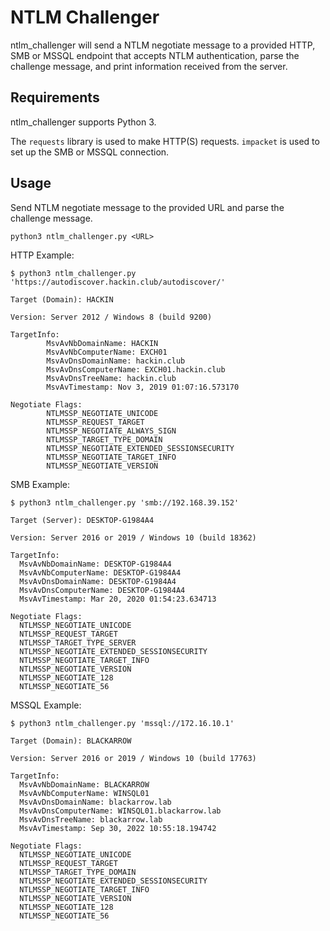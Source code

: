 
NTLM Challenger
===============

ntlm_challenger will send a NTLM negotiate message to a provided HTTP, SMB or MSSQL endpoint that accepts NTLM authentication, parse the challenge message, and print information received from the server.

Requirements
------------

ntlm_challenger supports Python 3.

The `requests` library is used to make HTTP(S) requests. `impacket` is used to set up the SMB or MSSQL connection.

Usage
-----

Send NTLM negotiate message to the provided URL and parse the challenge message.

```
python3 ntlm_challenger.py <URL>
```

HTTP Example:

```
$ python3 ntlm_challenger.py 'https://autodiscover.hackin.club/autodiscover/'

Target (Domain): HACKIN

Version: Server 2012 / Windows 8 (build 9200)

TargetInfo:
        MsvAvNbDomainName: HACKIN
        MsvAvNbComputerName: EXCH01
        MsvAvDnsDomainName: hackin.club
        MsvAvDnsComputerName: EXCH01.hackin.club
        MsvAvDnsTreeName: hackin.club
        MsvAvTimestamp: Nov 3, 2019 01:07:16.573170

Negotiate Flags:
        NTLMSSP_NEGOTIATE_UNICODE
        NTLMSSP_REQUEST_TARGET
        NTLMSSP_NEGOTIATE_ALWAYS_SIGN
        NTLMSSP_TARGET_TYPE_DOMAIN
        NTLMSSP_NEGOTIATE_EXTENDED_SESSIONSECURITY
        NTLMSSP_NEGOTIATE_TARGET_INFO
        NTLMSSP_NEGOTIATE_VERSION
```

SMB Example:

```
$ python3 ntlm_challenger.py 'smb://192.168.39.152'

Target (Server): DESKTOP-G1984A4

Version: Server 2016 or 2019 / Windows 10 (build 18362)

TargetInfo:
  MsvAvNbDomainName: DESKTOP-G1984A4
  MsvAvNbComputerName: DESKTOP-G1984A4
  MsvAvDnsDomainName: DESKTOP-G1984A4
  MsvAvDnsComputerName: DESKTOP-G1984A4
  MsvAvTimestamp: Mar 20, 2020 01:54:23.634713

Negotiate Flags:
  NTLMSSP_NEGOTIATE_UNICODE
  NTLMSSP_REQUEST_TARGET
  NTLMSSP_TARGET_TYPE_SERVER
  NTLMSSP_NEGOTIATE_EXTENDED_SESSIONSECURITY
  NTLMSSP_NEGOTIATE_TARGET_INFO
  NTLMSSP_NEGOTIATE_VERSION
  NTLMSSP_NEGOTIATE_128
  NTLMSSP_NEGOTIATE_56
```

MSSQL Example:

```
$ python3 ntlm_challenger.py 'mssql://172.16.10.1'

Target (Domain): BLACKARROW

Version: Server 2016 or 2019 / Windows 10 (build 17763)

TargetInfo:
  MsvAvNbDomainName: BLACKARROW
  MsvAvNbComputerName: WINSQL01
  MsvAvDnsDomainName: blackarrow.lab
  MsvAvDnsComputerName: WINSQL01.blackarrow.lab
  MsvAvDnsTreeName: blackarrow.lab
  MsvAvTimestamp: Sep 30, 2022 10:55:18.194742

Negotiate Flags:
  NTLMSSP_NEGOTIATE_UNICODE
  NTLMSSP_REQUEST_TARGET
  NTLMSSP_TARGET_TYPE_DOMAIN
  NTLMSSP_NEGOTIATE_EXTENDED_SESSIONSECURITY
  NTLMSSP_NEGOTIATE_TARGET_INFO
  NTLMSSP_NEGOTIATE_VERSION
  NTLMSSP_NEGOTIATE_128
  NTLMSSP_NEGOTIATE_56
```

